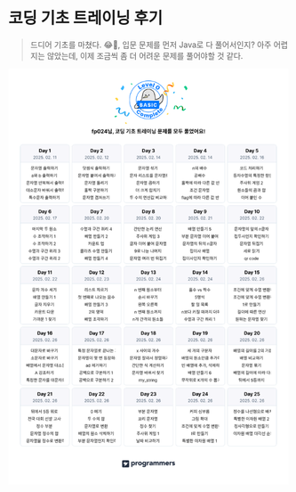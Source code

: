 # 코딩 기초 트레이닝 후기

> 드디어 기초를 마쳤다. 😂🎉, 입문 문제를 먼저 Java로 다 풀어서인지? 아주 어렵지는 않았는데, 이제 조금씩 좀 더 어려운 문제를 풀어야할 것 같다.

![코딩 기초 트레이닝 캘린더](doc-resources/코딩-기초-트레이닝-캘린더.png)